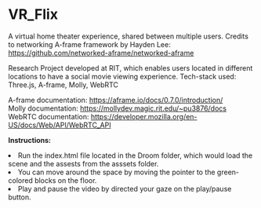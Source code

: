 # VR_Flix
A virtual home theater experience, shared between multiple users.
Credits to networking A-frame framework by Hayden Lee: https://github.com/networked-aframe/networked-aframe

Research Project developed at RIT, which enables users located in different locations to have a social movie viewing experience.
Tech-stack used: Three.js, A-frame, Molly, WebRTC

A-frame documentation: https://aframe.io/docs/0.7.0/introduction/
<br>
Molly documentation: https://mollydev.magic.rit.edu/~pu3876/docs
<br>
WebRTC documentation: https://developer.mozilla.org/en-US/docs/Web/API/WebRTC_API


<b>Instructions:</b><br>
<li>Run the index.html file located in the Droom folder, which would load the scene and the assests from the asssets folder.
<li>You can move around the space by moving the pointer to the green-colored blocks on the floor.
<li>Play and pause the video by directed your gaze on the play/pause button.
  

